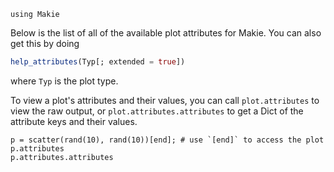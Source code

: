 ```@setup plot_attributes
using Makie
```

Below is the list of all of the available plot attributes for Makie.
You can also get this by doing

```julia
help_attributes(Typ[; extended = true])
```

where `Typ` is the plot type.

To view a plot's attributes and their values, you can call `plot.attributes` to view the raw output,
or `plot.attributes.attributes` to get a Dict of the attribute keys and their values.

```@example plot_attributes
p = scatter(rand(10), rand(10))[end]; # use `[end]` to access the plot
p.attributes
p.attributes.attributes
```
